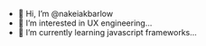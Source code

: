 - 👋 Hi, I’m @nakeiakbarlow
- 👀 I’m interested in UX engineering...
- 🌱 I’m currently learning javascript frameworks...

<!---
nakeiakbarlow/nakeiakbarlow is a ✨ special ✨ repository because its `README.md` (this file) appears on your GitHub profile.
You can click the Preview link to take a look at your changes.
--->
